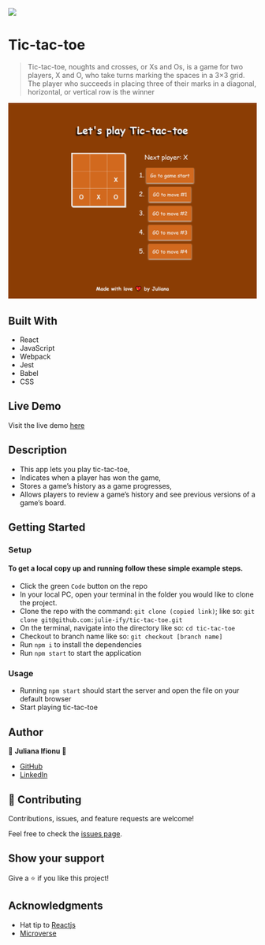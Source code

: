 ![](https://img.shields.io/badge/Microverse-blueviolet)

# Tic-tac-toe

> Tic-tac-toe, noughts and crosses, or Xs and Os, is a game for two players, X and O, who take turns marking the spaces in a 3×3 grid. The player who succeeds in placing three of their marks in a diagonal, horizontal, or vertical row is the winner

![screenshot](./public/tic-img.png)

## Built With

- React
- JavaScript
- Webpack
- Jest
- Babel
- CSS

## Live Demo
Visit the live demo [here](https://julie-ify.github.io/tic-tac-toe/)

## Description
- This app lets you play tic-tac-toe,
- Indicates when a player has won the game,
- Stores a game’s history as a game progresses,
- Allows players to review a game’s history and see previous versions of a game’s board.

## Getting Started

### Setup

#### To get a local copy up and running follow these simple example steps.

- Click the green `Code` button on the repo
- In your local PC, open your terminal in the folder you would like to clone the project.
- Clone the repo with the command: `git clone (copied link)`; like so: `git clone git@github.com:julie-ify/tic-tac-toe.git`
- On the terminal, navigate into the directory like so: `cd tic-tac-toe`
- Checkout to branch name like so: `git checkout [branch name]`
- Run `npm i` to install the dependencies
- Run `npm start` to start the application

### Usage

- Running `npm start` should start the server and open the file on your default browser
- Start playing tic-tac-toe

## Author

👤 **Juliana Ifionu 💖**

- [GitHub](https://github.com/julie-ify)
- [LinkedIn](https://www.linkedin.com/in/e-ifionu/)

## 🤝 Contributing

Contributions, issues, and feature requests are welcome!

Feel free to check the [issues page](https://github.com/julie-ify/tic-tac-toe/issues).

## Show your support

Give a ⭐️ if you like this project!

## Acknowledgments

- Hat tip to [Reactjs](https://reactjs.org/tutorial/tutorial.html#setup-for-the-tutorial)
- [Microverse](https://github.com/microverseinc)